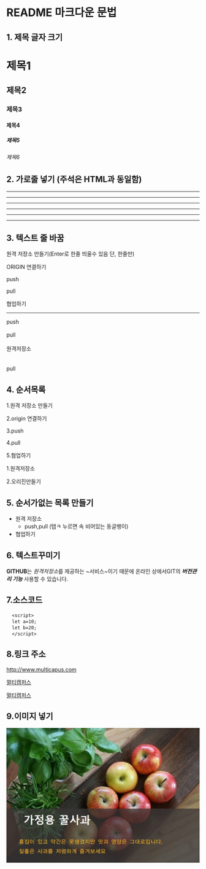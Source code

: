 # README 마크다운 문법

## 1. 제목 글자 크기
# 제목1
## 제목2
### 제목3
#### 제목4
##### 제목5
###### 제목6

## 2. 가로줄 넣기 <!-- -,*ㅇ 3개 이상이면 --> (주석은 HTML과 동일함)
---
-------
- - - - -
***
* * * *
*****

## 3. 텍스트 줄 바꿈 <!-- <br>도 먹힘 -->
원격 저장소 만들기(Enter로 한줄 띄울수 있음 단, 한줄만)

ORIGIN 연결하기

push

pull

협업하기

---

push<br><br>pull<br><br>원격저장소<br><br><br>pull

## 4. 순서목록
1.원격 저장소 만들기

2.origin 연결하기

3.push

4.pull

5.협업하기


1.원격저장소

2.오리진만들기

## 5. 순서가없는 목록 만들기
- 원격 저장소
  - push,pull (탭ㅋ 누르면 속 비어있는 동글뱅이)
- 협업하기


## 6. 텍스트꾸미기
**GITHUB**는 *원격저장소*를 제공하는 ~서비스~이기 때문에
온라인 상에서GIT의 ***버전관리 기능*** 사용할 수 있습니다.

## 7.소스코드

```
  <script>
  let a=10;
  let b=20;
  </script>
```

## 8.링크 주소
<http://www.multicapus.com>

[멀티캠퍼스](http://www.multicapus.com)

[멀티캠퍼스](http://www.multicapus.com "클릭 하면 멀티캠퍼스 홈페이지로 이동합니다.")

## 9.이미지 넣기

[![펭수이미지](./top.jpg)](http://www.multicapus.com)












